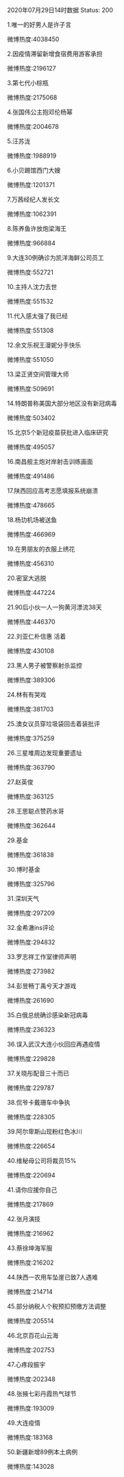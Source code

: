 2020年07月29日14时数据
Status: 200

1.唯一的好男人是许子言

微博热度:4038450

2.因疫情滞留新增食宿费用游客承担

微博热度:2196127

3.第七代小棕瓶

微博热度:2175068

4.张国伟公主抱邓伦杨幂

微博热度:2004678

5.汪苏泷

微博热度:1988919

6.小贝踢馆西门大嫂

微博热度:1201371

7.万茜经纪人发长文

微博热度:1062391

8.陈养鱼许放炮梁海王

微博热度:966884

9.大连30例确诊为凯洋海鲜公司员工

微博热度:552721

10.主持人沈力去世

微博热度:551532

11.代入感太强了我已经

微博热度:551308

12.余文乐祝王漫妮分手快乐

微博热度:551050

13.梁正贤空间管理大师

微博热度:509691

14.特朗普称美国大部分地区没有新冠病毒

微博热度:503402

15.北京5个新冠疫苗获批进入临床研究

微博热度:495057

16.南昌舰主炮对岸射击训练画面

微博热度:491486

17.陕西回应高考志愿填报系统崩溃

微博热度:478665

18.杨玏机场被送鱼

微博热度:466969

19.在男朋友的衣服上绣花

微博热度:456310

20.密室大逃脱

微博热度:447224

21.90后小伙一人一狗黄河漂流38天

微博热度:446370

22.刘亚仁朴信惠 活着

微博热度:430108

23.黑人男子被警察射杀监控

微博热度:389306

24.林有有哭戏

微博热度:381703

25.澳女议员穿垃圾袋回击着装批评

微博热度:375259

26.三星堆周边发现重要遗址

微博热度:363790

27.赵英俊

微博热度:363125

28.王思聪点赞药水哥

微博热度:362644

29.基金

微博热度:361838

30.博时基金

微博热度:325796

31.深圳天气

微博热度:297209

32.金希澈ins评论

微博热度:294832

33.罗志祥工作室律师声明

微博热度:273982

34.彭昱畅丁禹兮天才游戏

微博热度:261690

35.白俄总统确诊感染新冠病毒

微博热度:236323

36.误入武汉大连小伙回应再遇疫情

微博热度:229828

37.关晓彤配音三十而已

微博热度:229787

38.侃爷卡戴珊车中争执

微博热度:228305

39.阿尔卑斯山现粉红色冰川

微博热度:226654

40.维秘母公司将裁员15%

微博热度:220694

41.请你应援你自己

微博热度:217869

42.张月演技

微博热度:216962

43.蔡徐坤海军服

微博热度:216202

44.陕西一农用车坠崖已致7人遇难

微博热度:214714

45.部分纳税人个税预扣预缴方法调整

微博热度:205514

46.北京百花山云海

微博热度:202753

47.心疼段振宇

微博热度:202348

48.张掖七彩丹霞热气球节

微博热度:193009

49.大连疫情

微博热度:183168

50.新疆新增89例本土病例

微博热度:143028

